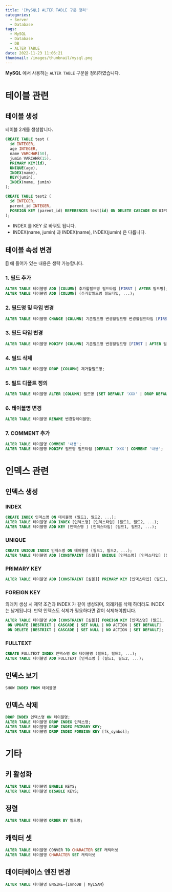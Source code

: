 ```yaml
---
title: '[MySQL] ALTER TABLE 구문 정리'
categories:
  - Server
  - Database
tags:
  - MySQL
  - Database
  - DB
  - ALTER TABLE
date: 2022-11-23 11:06:21
thumbnail: /images/thumbnail/mysql.png
---
```


**MySQL** 에서 사용하는 `ALTER TABLE` 구문을 정리하였습니다.

# 테이블 관련

## 테이블 생성

테이블 2개를 생성합니다.

```sql
CREATE TABLE test (
  id INTEGER,
  age INTEGER,
  name VARCHAR(50),
  jumin VARCAHR(15),
  PRIMARY KEY(id),
  UNIQUE(age),
  INDEX(name),
  KEY(jumin),
  INDEX(name, jumin)
);
```

```sql
CREATE TABLE test2 (
  id INTEGER,
  parent_id INTEGER,
  FOREIGN KEY (parent_id) REFERENCES test(id) ON DELETE CASCADE ON UIPDATE CASCADE
);
```

- INDEX 를 KEY 로 바꿔도 됩니다.
- INDEX(name, jumin) 과 INDEX(name), INDEX(jumin) 은 다릅니다.

## 테이블 속성 변경

**[]** 에 들어가 있는 내용은 생략 가능합니다.

### 1. 필드 추가

```sql
ALTER TABLE 테이블명 ADD [COLUMN] 추가할필드명 필드타입 [FIRST | AFTER 필드명];
ALTER TABLE 테이블명 ADD [COLUMN] (추가할필드명 필드타입, ...);
```

### 2. 필드명 및 타입 변경

```sql
ALTER TABLE 테이블명 CHANGE [COLUMN] 기존필드명 변경할필드명 변경할필드타입 [FIRST | AFTER 필드명];
```

### 3. 필드 타입 변경

```sql
ALTER TABLE 테이블명 MODIFY [COLUMN] 기존필드명 변경할필드명 [FIRST | AFTER 필드명];
```

### 4. 필드 삭제

```sql
ALTER TABLE 테이블명 DROP [COLUMN] 제거할필드명;
```

### 5. 필드 디폴트 정의

```sql
ALTER TABLE 테이블명 ALTER [COLUMN] 필드명 {SET DEFAULT 'XXX' | DROP DEFAULT};
```

### 6. 테이블명 변경

```sql
ALTER TABLE 테이블명 RENAME 변경할테이블명;
```

### 7. COMMENT 추가

```sql
ALTER TABLE 테이블명 COMMENT '내용';
ALTER TABLE 테이블명 MODIFY 필드명 필드타입 [DEFAULT 'XXX'] COMMENT '내용';
```

# 인덱스 관련

## 인덱스 생성

### INDEX

```sql
CREATE INDEX 인덱스명 ON 테이블명 (필드1, 필드2, ...);
ALTER TABLE 테이블명 ADD INDEX [인덱스명] [인덱스타입] (필드1, 필드2, ...);
ALTER TABLE 테이블명 ADD KEY [인덱스명 ] [인덱스타입] (필드1, 필드2, ...);
```

### UNIQUE

```sql
CREATE UNIQUE INDEX 인덱스명 ON 테이블명 (필드1, 필드2, ...);
ALTER TABLE 테이블명 ADD [CONSTRAINT [심볼]] UNIQUE [인덱스명] [인덱스타입] (필드1, 필드2, ...);
```

### PRIMARY KEY

```sql
ALTER TABLE 테이블명 ADD [CONSTRAINT [심볼]] PRIMARY KEY [인덱스타입] (필드1, 필드2, ...);
```

### FOREIGN KEY

외래키 생성 시 제약 조건과 INDEX 가 같이 생성되며, 외래키를 삭제 하더라도 INDEX 는 남게됩니다. 만약 인덱스도 삭제가 필요하다면 같이 삭제해야합니다.

```sql
ALTER TABLE 테이블명 ADD [CONSTRAINT [심볼]] FOREIGN KEY [인덱스명] (필드1, 필드2, ...) [레퍼런스조건]
 ON UPDATE [RESTRICT | CASCADE | SET NULL | NO ACTION | SET DEFAULT]
 ON DELETE [RESTRICT | CASCADE | SET NULL | NO ACTION | SET DEFAULT];
```

### FULLTEXT

```sql
CREATE FULLTEXT INDEX 인덱스명 ON 테이블명 (필드1, 필드2, ...);
ALTER TABLE 테이블명 ADD FULLTEXT [인덱스명 ] (필드1, 필드2, ...);
```

## 인덱스 보기

```sql
SHOW INDEX FROM 테이블명
```

## 인덱스 삭제

```sql
DROP INDEX 인덱스명 ON 테이블명;
ALTER TABLE 테이블명 DROP INDEX 인덱스명;
ALTER TABLE 테이블명 DROP INDEX PRIMARY KEY;
ALTER TABLE 테이블명 DROP INDEX FOREIGN KEY [fk_symbol];
```

# 기타

## 키 활성화

```sql
ALTER TABLE 테이블명 ENABLE KEYS;
ALTER TABLE 테이블명 DISABLE KEYS;
```

## 정렬

```sql
ALTER TABLE 테이블명 ORDER BY 필드명;
```

## 캐릭터 셋

```sql
ALTER TABLE 테이블명 CONVER TO CHARACTER SET 캐릭터셋
ALTER TABLE 테이블명 CHARACTER SET 캐릭터셋
```

## 데이터베이스 엔진 변경

```sql
ALTER TABLE 테이블명 ENGINE={InnoDB | MyISAM}
```
